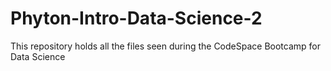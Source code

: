 # Phyton-Intro-Data-Science-2
This repository holds all the files seen during the CodeSpace Bootcamp for Data Science
